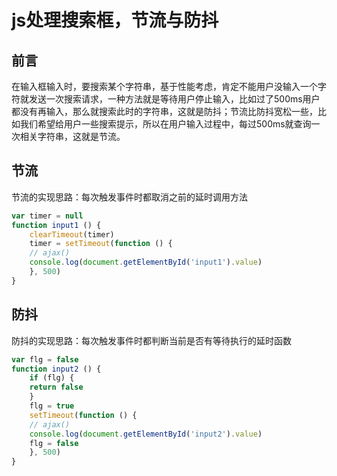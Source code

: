# js处理搜索框，节流与防抖

## 前言

在输入框输入时，要搜索某个字符串，基于性能考虑，肯定不能用户没输入一个字符就发送一次搜索请求，一种方法就是等待用户停止输入，比如过了500ms用户都没有再输入，那么就搜索此时的字符串，这就是防抖；节流比防抖宽松一些，比如我们希望给用户一些搜索提示，所以在用户输入过程中，每过500ms就查询一次相关字符串，这就是节流。

## 节流

节流的实现思路：每次触发事件时都取消之前的延时调用方法

```js
var timer = null
function input1 () {
    clearTimeout(timer)
    timer = setTimeout(function () {
    // ajax()
    console.log(document.getElementById('input1').value)
    }, 500)
}
```

## 防抖

防抖的实现思路：每次触发事件时都判断当前是否有等待执行的延时函数

```js
var flg = false
function input2 () {
    if (flg) {
    return false
    }
    flg = true
    setTimeout(function () {
    // ajax()
    console.log(document.getElementById('input2').value)
    flg = false
    }, 500)
}
```